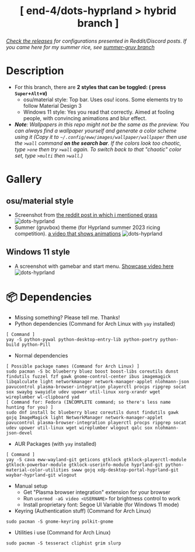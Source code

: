 <div align="center">
    <h1>[ end-4/dots-hyprland > hybrid branch ]</h1>
    <h3></h3>
</div>

_[Check the releases](https://github.com/end-4/dots-hyprland/releases) for configurations presented in Reddit/Discord posts_. _If you came here for my summer rice, see [summer-gruv branch](https://github.com/end-4/dots-hyprland/tree/summer-gruv)_

# Description
- For this branch, there are **2 styles that can be toggled: ( press `Super`+`Alt`+`W`)**
    - osu/material style: Top bar. Uses osu! icons. Some elements try to follow Material Design 3
    - Windows 11 style: Yes you read that correctly. Aimed at fooling people, with convincing animations and blur effect.
- *__Note__: Wallpapers in this repo might not be the same as the preview. You can always find a wallpaper yourself and generate a color scheme using it (Copy it to `~/.config/eww/images/wallpaper/wallpaper` then use the `>wall` command __on the search bar__. If the colors look too chaotic, type `>one` then try `>wall` again. To switch back to that "chaotic" color set, type `>multi` then `>wall`.)*

# Gallery
## osu/material style
- Screenshot from [the reddit post in which i mentioned grass](https://www.reddit.com/r/unixporn/comments/13lrz09/hyprland_and_eww_people_tell_me_i_should_go_touch/)
![dots-hyprland](./assets/screenshot-reddit.png)
- Summer (gruvbox) theme (for Hyprland summer 2023 ricing competition). [a video that shows animations](https://streamable.com/4oogot)
![dots-hyprland](./assets/screenshot-summer.png)

## Windows 11 style
- A screenshot with gamebar and start menu. [Showcase video here](https://streamable.com/5qx614)
![dots-hyprland](./assets/screenshot-windoes2.png)

# 📦 Dependencies
 - Missing something? Please tell me. Thanks!
 - Python dependencies (Command for Arch Linux with `yay` installed)
```
[ Command ]
yay -S python-pywal python-desktop-entry-lib python-poetry python-build python-Pill
```
 - Normal dependencies
```
[ Possible package names (Command for Arch Linux) ]
sudo pacman -S bc blueberry bluez boost boost-libs coreutils dunst findutils fuzzel fzf gawk gnome-control-center ibus imagemagick libqalculate light networkmanager network-manager-applet nlohmann-json pavucontrol plasma-browser-integration playerctl procps ripgrep socat sox swaybg swayidle udev upower util-linux xorg-xrandr wget wireplumber wl-clipboard yad
[ Command for: Fedora (INCOMPLETE command; so there's less name hunting for you) ]
sudo dnf install bc blueberry bluez coreutils dunst findutils gawk gojq ImageMagick light NetworkManager network-manager-applet pavucontrol plasma-browser-integration playerctl procps ripgrep socat udev upower util-linux wget wireplumber wlogout qalc sox nlohmann-json-devel
```
- AUR Packages (with `yay` installed)
```
[ Command ]
yay -S cava eww-wayland-git geticons gtklock gtklock-playerctl-module gtklock-powerbar-module gtklock-userinfo-module hyprland-git python-material-color-utilities swww gojq xdg-desktop-portal-hyprland-git waybar-hyprland-git wlogout
```
- Manual setup
   - Get "Plasma browser integration" extension for your browser
   - Run `usermod -aG video <USERNAME>` for brightness control to work
   - Install proprietary font: Segoe UI Variable (for Windows 11 mode)
- Keyring (Authentication stuff) (Command for Arch Linux)
```
sudo pacman -S gnome-keyring polkit-gnome 
```

 - Utilities i use (Command for Arch Linux)
```
sudo pacman -S tesseract cliphist grim slurp
```
